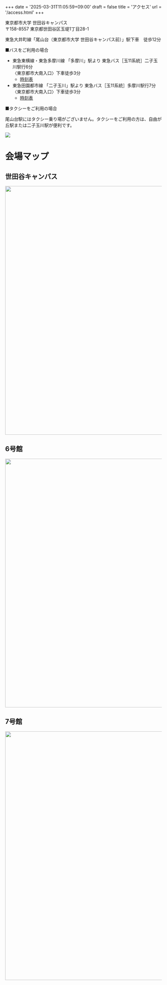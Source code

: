 +++
date = '2025-03-31T11:05:59+09:00'
draft = false
title = 'アクセス'
url = '/access.html'
+++

東京都市大学 世田谷キャンパス  
〒158-8557 東京都世田谷区玉堤1丁目28-1

東急大井町線「尾山台（東京都市大学 世田谷キャンパス前）」駅下車　徒歩12分

■バスをご利用の場合

* 東急東横線・東急多摩川線 「多摩川」駅より 東急バス［玉11系統］二子玉川駅行6分  
〈東京都市大南入口〉下車徒歩3分  
  * [時刻表](https://transfer.navitime.biz/tokyubus/pc/diagram/BusDiagram?orvCode=00240297&course=0004602603&stopNo=1&date=2025-05-12)
* 東急田園都市線 「二子玉川」駅より 東急バス［玉11系統］多摩川駅行7分  
〈東京都市大南入口〉下車徒歩3分
  * [時刻表](https://transfer.navitime.biz/tokyubus/pc/diagram/BusDiagram?orvCode=00240072&course=0004602606&stopNo=1&date=2025-05-12)

■タクシーをご利用の場合

尾山台駅にはタクシー乗り場がございません。タクシーをご利用の方は、自由が丘駅または二子玉川駅が便利です。

![](./images/access.png)

# 会場マップ

## 世田谷キャンパス

<img src="./images/map_setagaya.png" width="800px" class="img-fluid">

## 6号館

<img src="./images/map_6f.png" width="800px" class="img-fluid">


## 7号館

<img src="./images/map_7f.png" width="800px" class="img-fluid">
